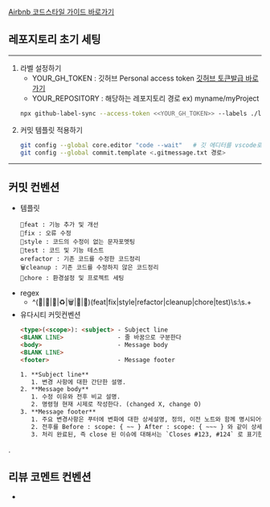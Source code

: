 [Airbnb 코드스타일 가이드 바로가기](https://github.com/tipjs/javascript-style-guide#28.2 "Airbnb 코드스타일 가이드")


## 레포지토리 초기 세팅
---
   1. 라벨 설정하기
      - YOUR_GH_TOKEN : 깃허브 Personal access token [깃허브 토큰발급 바로가기](https://github.com/settings/apps)
      - YOUR_REPOSITORY : 해당하는 레포지토리 경로 ex) myname/myProject
      ```bash
      npx github-label-sync --access-token <<YOUR_GH_TOKEN>> --labels ./labels.json <<YOUR_REPOSITORY>>
      ```
   2. 커밋 템플릿 적용하기
      ```bash
      git config --global core.editor "code --wait"   # 깃 에디터를 vscode로 변경
      git config --global commit.template <.gitmessage.txt 경로>
      ```
---

## 커밋 컨벤션
 - 템플릿
   ```
   🎨feat : 기능 추가 및 개선
   🐛fix : 오류 수정
   💄style : 코드의 수정이 없는 문자포멧팅
   🧪test : 코드 및 기능 테스트
   ♻️refactor : 기존 코드를 수정한 코드정리
   🗑️cleanup : 기존 코드를 수정하지 않은 코드정리
   🚧chore : 환경설정 및 프로젝트 세팅
   ```
 - regex
   - ^(🎨|🐛|💄|♻️|🗑️|🚧|🧪)(feat|fix|style|refactor|cleanup|chore|test)\s:\s.+
 - 유다시티 커밋컨벤션
      ```HTML
      <type>(<scope>): <subject> - Subject line
      <BLANK LINE>               - 줄 바꿈으로 구분한다
      <body>                     - Message body
      <BLANK LINE>               
      <footer>                   - Message footer

      1. **Subject line**
         1. 변경 사항에 대한 간단한 설명.
      2. **Message body**
         1. 수정 이유와 전후 비교 설명.  
         2. 명령형 현재 시제로 작성한다. (changed X, change O)
      3. **Message footer**
         1. 주요 변경사항은 푸터에 변화에 대한 상세설명, 정의, 이전 노트와 함께 명시되어야 한다.
         2. 전후를 Before : scope: { ~~ } After : scope: { ~~~ } 와 같이 상세하게 명시한다.
         3. 처리 완료된, 즉 close 된 이슈에 대해서는 `Closes #123, #124` 로 표기한다.
      ```
  .
## 리뷰 코멘트 컨벤션
   - 